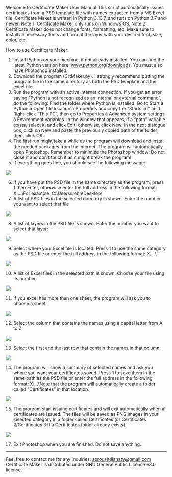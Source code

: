 Welcome to Certificate Maker User Manual
This script automatically issues certificates from a PSD template file with names extracted from a MS Excel file.
Certificate Maker is written in Python 3.10.7. and runs on Python 3.7 and newer.
Note 1: Certificate Maker only runs on Windows OS.
Note 2: Certificate Maker does not change fonts, formatting, etc. Make sure to install all necessary fonts and format the layer with your desired font, size, color, etc.


How to use Certificate Maker:
1. Install Python on your machine, if not already installed. You can find the latest Python version here: www.python.org/downloads. You must also have Photoshop installed.
2. Download the program (CrtMaker.py). I strongly recommend putting the program file in the same directory as both the PSD template and the excel file.
3. Run the program with an active internet connection.
If you get an error saying “Python is not recognized as an internal or external command”, do the following:
Find the folder where Python is installed: Go to Start à Python à Open file location à Properties and copy the “Starts in:" field
Right-click “This PC”, then go to Properties à Advanced system settings à Environment variables.
In the window that appears, if a “path” variable exists, select it, ​and click Edit; otherwise, click New.
In the next dialogue box, click on New and paste the previously copied path of the folder; then, click OK.
4. The first run might take a while as the program will download and install the needed packages from the internet. The program will automatically open Photoshop. Remember to minimize the Photoshop window; Do not close it and don’t touch it as it might break the program!
5. If everything goes fine, you should see the following message:

<img src="../master/Screenshots/1.png">

6. If you have put the PSD file in the same directory as the program, press 1 then Enter, otherwise enter the full address in the following format: X:\...\For example:  C:\Users\John\Desktop\
7. A list of PSD files in the selected directory is shown. Enter the number you want to select that file

<img src="../master/Screenshots/2.png">

8. A list of layers in the PSD file is shown. Enter the number you want to select that layer:

<img src="../master/Screenshots/3.png">

9. Select where your Excel file is located. Press 1 to use the same category as the PSD file or enter the full address in the following format: X:\...\

<img src="../master/Screenshots/4.png">

10. A list of Excel files in the selected path is shown. Choose your file using its number

<img src="../master/Screenshots/5.png">

11. If you excel has more than one sheet, the program will ask you to choose a sheet

<img src="../master/Screenshots/6.png">

12. Select the column that contains the names using a capital letter from A to Z

<img src="../master/Screenshots/7.png">

13. Select the first and the last row that contain the names in that column:

<img src="../master/Screenshots/8.png">

14. The program will show a summary of selected names and ask you where you want your certificates saved. Press 1 to save them in the same path as the PSD file or enter the full address in the following format: X:\...\Note that the program will automatically create a folder called “Certificates” in that location.

<img src="../master/Screenshots/9.png">

15. The program start issuing certificates and will exit automatically when all certificates are issued. The files will be saved as PNG images in your selected category in a folder called Certificates (or Certificates 2/Certificates 3 if a Certificates folder already exists).

<img src="../master/Screenshots/10.png">

17. Exit Photoshop when you are finished. Do not save anything.

*********************************************************************************************
Feel free to contact me for any inquiries: soroushdianaty@gmail.com
Certificate Maker is distributed under GNU General Public License v3.0 license.
